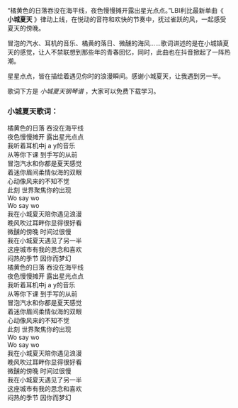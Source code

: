

“橘黄色的日落吞没在海平线，夜色慢慢摊开露出星光点点。”LBI利比最新单曲《 **小城夏天**
》律动上线，在悦动的音符和欢快的节奏中，抚过雀跃的风，一起感受夏天的傍晚。

冒泡的汽水、耳机的音乐、橘黄的落日、微醺的海风……歌词讲述的是在小城镇夏天的感觉，让人不禁联想到那些年的青春回忆，同时，此曲也在抖音掀起了一阵热潮。

星星点点，皆在描绘着遇见你时的浪漫瞬间。感谢小城夏天，让我遇到另一半。

歌词下方是 _小城夏天钢琴谱_ ，大家可以免费下载学习。

### 小城夏天歌词：

橘黄色的日落 吞没在海平线  
夜色慢慢摊开 露出星光点点  
我听着耳机中j a y的音乐  
从等你下课 到手写的从前  
冒泡汽水和你都是夏天感觉  
着迷你眉间柔情似海的双眼  
心动像风来的不知不觉  
此刻 世界聚焦你的出现  
Wo say wo  
Wo say wo  
我在小城夏天陪你遇见浪漫  
晚风吹过耳畔你显得很好看  
微醺的傍晚 时间过很慢  
我在小城夏天遇见了另一半  
这座城市有我的思念和喜欢  
闷热的季节 因你而梦幻  
橘黄色的日落 吞没在海平线  
夜色慢慢摊开 露出星光点点  
我听着耳机中j a y的音乐  
从等你下课 到手写的从前  
冒泡汽水和你都是夏天感觉  
着迷你眉间柔情似海的双眼  
心动像风来的不知不觉  
此刻 世界聚焦你的出现  
Wo say wo  
Wo say wo  
我在小城夏天陪你遇见浪漫  
晚风吹过耳畔你显得很好看  
微醺的傍晚 时间过很慢  
我在小城夏天遇见了另一半  
这座城市有我的思念和喜欢  
闷热的季节 因你而梦幻

